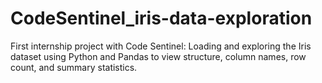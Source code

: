 # CodeSentinel_iris-data-exploration
First internship project with Code Sentinel: Loading and exploring the Iris dataset using Python and Pandas to view structure, column names, row count, and summary statistics.
